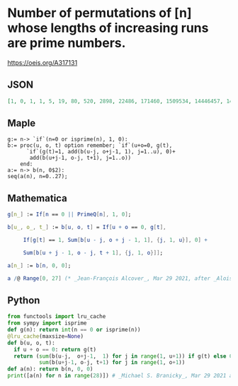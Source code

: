 # Number of permutations of \[n\] whose lengths of increasing runs are prime numbers\.
https://oeis.org/A317131
## JSON
```JSON
[1, 0, 1, 1, 5, 19, 80, 520, 2898, 22486, 171460, 1509534, 14446457, 147241144, 1650934446, 19494460567, 248182635904, 3340565727176, 47659710452780, 718389090777485, 11381176852445592, 189580213656445309, 3305258537062221020, 60273557241570401742]
```
## Maple
```Maple
g:= n-> `if`(n=0 or isprime(n), 1, 0):
b:= proc(u, o, t) option remember; `if`(u+o=0, g(t),
      `if`(g(t)=1, add(b(u-j, o+j-1, 1), j=1..u), 0)+
       add(b(u+j-1, o-j, t+1), j=1..o))
    end:
a:= n-> b(n, 0$2):
seq(a(n), n=0..27);
```
## Mathematica
```Mathematica
g[n_] := If[n == 0 || PrimeQ[n], 1, 0];
```
```Mathematica
b[u_, o_, t_] := b[u, o, t] = If[u + o == 0, g[t],
```
```Mathematica
     If[g[t] == 1, Sum[b[u - j, o + j - 1, 1], {j, 1, u}], 0] +
```
```Mathematica
     Sum[b[u + j - 1, o - j, t + 1], {j, 1, o}]];
```
```Mathematica
a[n_] := b[n, 0, 0];
```
```Mathematica
a /@ Range[0, 27] (* _Jean-François Alcover_, Mar 29 2021, after _Alois P. Heinz_ *)
```
## Python
```Python
from functools import lru_cache
from sympy import isprime
def g(n): return int(n == 0 or isprime(n))
@lru_cache(maxsize=None)
def b(u, o, t):
  if u + o == 0: return g(t)
  return (sum(b(u-j,  o+j-1,  1) for j in range(1, u+1)) if g(t) else 0) +\
          sum(b(u+j-1, o-j, t+1) for j in range(1, o+1))
def a(n): return b(n, 0, 0)
print([a(n) for n in range(28)]) # _Michael S. Branicky_, Mar 29 2021 after _Alois P. Heinz_
```
